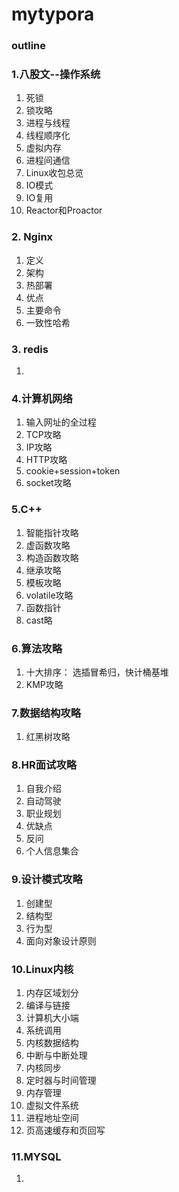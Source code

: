 # mytypora
### outline

### 1.八股文--操作系统

1. 死锁
2. 锁攻略
3. 进程与线程
4. 线程顺序化
5. 虚拟内存
6. 进程间通信
7. Linux收包总览
8. IO模式
9. IO复用
10. Reactor和Proactor





### 2. Nginx

1. 定义
2. 架构
3. 热部署
4. 优点
5. 主要命令
6. 一致性哈希

### 3. redis

1. 



### 4.计算机网络

1. 输入网址的全过程
2. TCP攻略
3. IP攻略
4. HTTP攻略
5. cookie+session+token
6. socket攻略

### 5.C++

1. 智能指针攻略
2. 虚函数攻略
3. 构造函数攻略
4. 继承攻略
5. 模板攻略
6. volatile攻略
7. 函数指针
8. cast略

### 6.算法攻略

1. 十大排序： 选插冒希归，快计桶基堆
2. KMP攻略



### 7.数据结构攻略

1. 红黑树攻略



### 8.HR面试攻略

1. 自我介绍
2. 自动驾驶
3. 职业规划
4. 优缺点
5. 反问
6. 个人信息集合

### 9.设计模式攻略

1. 创建型
2. 结构型
3. 行为型
4. 面向对象设计原则

### 10.Linux内核

1. 内存区域划分
2. 编译与链接
3. 计算机大小端
4. 系统调用
5. 内核数据结构
6. 中断与中断处理
7. 内核同步
8. 定时器与时间管理
9. 内存管理
10. 虚拟文件系统
11. 进程地址空间
12. 页高速缓存和页回写



### 11.MYSQL

1. 



























